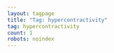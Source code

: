 ```yaml
---
layout: tagpage
title: "Tag: hypercontractivity"
tag: hypercontractivity
count: 1
robots: noindex
---
```

